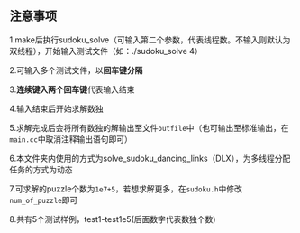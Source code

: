 ## 注意事项

1.make后执行sudoku_solve（可输入第二个参数，代表线程数。不输入则默认为双线程），开始输入测试文件（如：./sudoku_solve 4）

2.可输入多个测试文件，以**回车键分隔**

3.**连续键入两个回车键**代表输入结束

4.输入结束后开始求解数独

5.求解完成后会将所有数独的解输出至文件`outfile`中（也可输出至标准输出，在`main.cc`中取消注释输出语句即可）

6.本文件夹内使用的方式为solve_sudoku_dancing_links（DLX），为多线程分配任务的方式为动态

7.可求解的puzzle个数为`1e7+5`，若想求解更多，在`sudoku.h`中修改`num_of_puzzle`即可

8.共有5个测试样例，test1-test1e5(后面数字代表数独个数)

